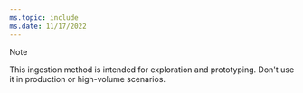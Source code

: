 ```yaml
---
ms.topic: include
ms.date: 11/17/2022
---
```


> [!NOTE]
> This ingestion method is intended for exploration and prototyping. Don't use it in production or high-volume scenarios.
